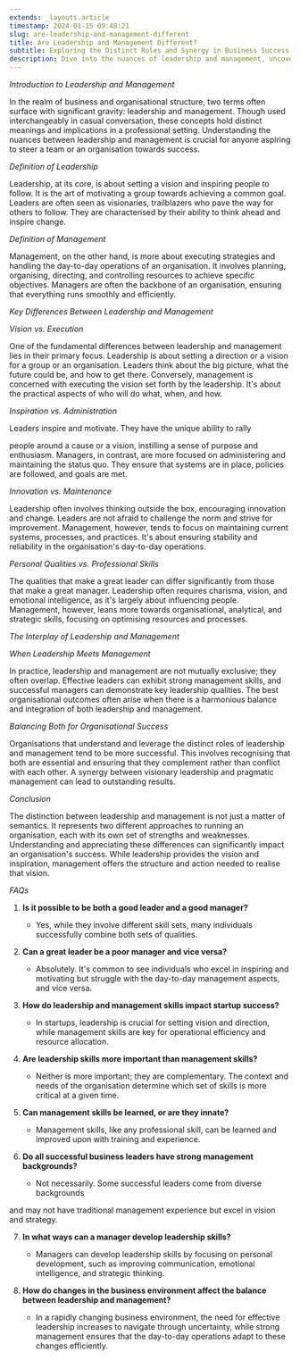 ```yaml
---
extends: _layouts.article
timestamp: 2024-01-15 09:48:21
slug: are-leadership-and-management-different
title: Are Leadership and Management Different?
subtitle: Exploring the Distinct Roles and Synergy in Business Success
description: Dive into the nuances of leadership and management, uncovering their key differences, interplay, and impact on organisational success. An insightful read for aspiring leaders and managers.
---
```

*Introduction to Leadership and Management*

In the realm of business and organisational structure, two terms often surface with significant gravity: leadership and management. Though used interchangeably in casual conversation, these concepts hold distinct meanings and implications in a professional setting. Understanding the nuances between leadership and management is crucial for anyone aspiring to steer a team or an organisation towards success.

*Definition of Leadership*

Leadership, at its core, is about setting a vision and inspiring people to follow. It is the art of motivating a group towards achieving a common goal. Leaders are often seen as visionaries, trailblazers who pave the way for others to follow. They are characterised by their ability to think ahead and inspire change.

*Definition of Management*

Management, on the other hand, is more about executing strategies and handling the day-to-day operations of an organisation. It involves planning, organising, directing, and controlling resources to achieve specific objectives. Managers are often the backbone of an organisation, ensuring that everything runs smoothly and efficiently.

*Key Differences Between Leadership and Management*

*Vision vs. Execution*

One of the fundamental differences between leadership and management lies in their primary focus. Leadership is about setting a direction or a vision for a group or an organisation. Leaders think about the big picture, what the future could be, and how to get there. Conversely, management is concerned with executing the vision set forth by the leadership. It's about the practical aspects of who will do what, when, and how.

*Inspiration vs. Administration*

Leaders inspire and motivate. They have the unique ability to rally

people around a cause or a vision, instilling a sense of purpose and enthusiasm. Managers, in contrast, are more focused on administering and maintaining the status quo. They ensure that systems are in place, policies are followed, and goals are met.

*Innovation vs. Maintenance*

Leadership often involves thinking outside the box, encouraging innovation and change. Leaders are not afraid to challenge the norm and strive for improvement. Management, however, tends to focus on maintaining current systems, processes, and practices. It's about ensuring stability and reliability in the organisation's day-to-day operations.

*Personal Qualities vs. Professional Skills*

The qualities that make a great leader can differ significantly from those that make a great manager. Leadership often requires charisma, vision, and emotional intelligence, as it's largely about influencing people. Management, however, leans more towards organisational, analytical, and strategic skills, focusing on optimising resources and processes.

*The Interplay of Leadership and Management*

*When Leadership Meets Management*

In practice, leadership and management are not mutually exclusive; they often overlap. Effective leaders can exhibit strong management skills, and successful managers can demonstrate key leadership qualities. The best organisational outcomes often arise when there is a harmonious balance and integration of both leadership and management.

*Balancing Both for Organisational Success*

Organisations that understand and leverage the distinct roles of leadership and management tend to be more successful. This involves recognising that both are essential and ensuring that they complement rather than conflict with each other. A synergy between visionary leadership and pragmatic management can lead to outstanding results.

*Conclusion*

The distinction between leadership and management is not just a matter of semantics. It represents two different approaches to running an organisation, each with its own set of strengths and weaknesses. Understanding and appreciating these differences can significantly impact an organisation's success. While leadership provides the vision and inspiration, management offers the structure and action needed to realise that vision.

*FAQs*

1. **Is it possible to be both a good leader and a good manager?**
   - Yes, while they involve different skill sets, many individuals successfully combine both sets of qualities.

2. **Can a great leader be a poor manager and vice versa?**
   - Absolutely. It's common to see individuals who excel in inspiring and motivating but struggle with the day-to-day management aspects, and vice versa.

3. **How do leadership and management skills impact startup success?**
   - In startups, leadership is crucial for setting vision and direction, while management skills are key for operational efficiency and resource allocation.

4. **Are leadership skills more important than management skills?**
   - Neither is more important; they are complementary. The context and needs of the organisation determine which set of skills is more critical at a given time.

5. **Can management skills be learned, or are they innate?**
   - Management skills, like any professional skill, can be learned and improved upon with training and experience.

6. **Do all successful business leaders have strong management backgrounds?**
   - Not necessarily. Some successful leaders come from diverse backgrounds

 and may not have traditional management experience but excel in vision and strategy.

7. **In what ways can a manager develop leadership skills?**
   - Managers can develop leadership skills by focusing on personal development, such as improving communication, emotional intelligence, and strategic thinking.

8. **How do changes in the business environment affect the balance between leadership and management?**
   - In a rapidly changing business environment, the need for effective leadership increases to navigate through uncertainty, while strong management ensures that the day-to-day operations adapt to these changes efficiently.
